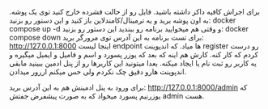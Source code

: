 برای اجراش کافیه داکر داشته باشید. فایل رو از حالت فشرده خارج کنید توی یک پوشه. به اون پوشه برید و یه ترمینال/کامندلاین باز کنید و این دستور رو بزنید:
docker compose up -d
و وقتی هم میخوایید برنامه رو ببندید این دستور رو بزنید:
docker compose down
برای تست برنامه به این آدرس توی مرورگر برید:
http://127.0.0.1:8000
اینجا لیست endpoint ها میاد. که اندپوینت register رو درست کردم که کار کنه. کارش هم اینه که بعد که یوزر پسورد و اسم و فامیل و ایمیل میگیره و یه کاربر رو ثبت نام یا ایجاد میکنه. بعدا میتونید این کاربرها رو از پنل ادمین ببینید
مابقی اندپوینت هارو دقیق چک نکردم ولی حس میکنم اررور میدادن.

برای ورود به پنل ادمینش هم به این آدرس برید:
http://127.0.0.1:8000/admin
که یوزرنیم پسورد میخواد که به صورت پیشفرض جفتش admin هست. 
